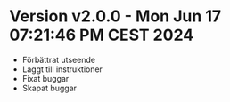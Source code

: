 # Version v2.0.0 - Mon Jun 17 07:21:46 PM CEST 2024

- Förbättrat utseende
- Laggt till instruktioner
- Fixat buggar
- Skapat buggar